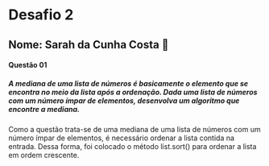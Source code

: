 # Desafio 2
## Nome: Sarah da Cunha Costa 🌸
#### Questão 01
##### A mediana de uma lista de números é basicamente o elemento que se encontra no meio da lista após a ordenação. Dada uma lista de números com um número ímpar de elementos, desenvolva um algoritmo que encontre a mediana.
Como a questão trata-se de uma mediana de uma lista de números com um número ímpar de elementos, é necessário ordenar a lista contida na entrada. Dessa forma, foi colocado o método list.sort() para ordenar a lista em ordem crescente.
